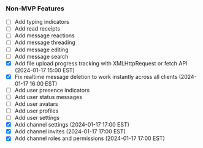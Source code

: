 ### Non-MVP Features
- [ ] Add typing indicators
- [ ] Add read receipts
- [ ] Add message reactions
- [ ] Add message threading
- [ ] Add message editing
- [ ] Add message search
- [x] Add file upload progress tracking with XMLHttpRequest or fetch API (2024-01-17 15:00 EST)
- [x] Fix realtime message deletion to work instantly across all clients (2024-01-17 16:00 EST)
- [ ] Add user presence indicators
- [ ] Add user status messages
- [ ] Add user avatars
- [ ] Add user profiles
- [ ] Add user settings
- [x] Add channel settings (2024-01-17 17:00 EST)
- [x] Add channel invites (2024-01-17 17:00 EST)
- [x] Add channel roles and permissions (2024-01-17 17:00 EST) 